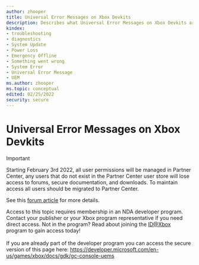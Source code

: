 ```yaml
---
author: zhooper
title: Universal Error Messages on Xbox Devkits
description: Describes what Universal Error Messages on Xbox Devkits are and how to resolve them
kindex:
- troubleshooting
- diagnostics
- System Update
- Power Loss
- Emergency Offline
- Something went wrong
- System Error
- Universal Error Message
- UEM
ms.author: zhooper
ms.topic: conceptual
edited: 02/25/2022
security: secure
---
```


# Universal Error Messages on Xbox Devkits
> [!IMPORTANT]
> Starting February 3rd 2022, all user permissions will be managed in Partner Center, any users that do not exist in the Partner Center user store will lose access to forums, secure documentation, and downloads. To maintain access all users should be migrated to Partner Center. <p></p>See this <a href="https://forums.xboxlive.com/articles/132187/breaking-change-user-access-for-forums-secure-docu.html">forum article</a> for more details.  

 Access to this topic requires membership in an NDA developer program. Contact your publisher or your Xbox program representative if you need direct access. Not in the program? Read about joining the <a href="https://www.xbox.com/Developers/id">ID@Xbox</a> program to gain access today!  <br/><br/>If you are already part of the developer program you can access the secure version of this page here: <a target="_blank" href="https://developer.microsoft.com/en-us/games/xbox/docs/gdk/gc-console-uems">https://developer.microsoft.com/en-us/games/xbox/docs/gdk/gc-console-uems</a>